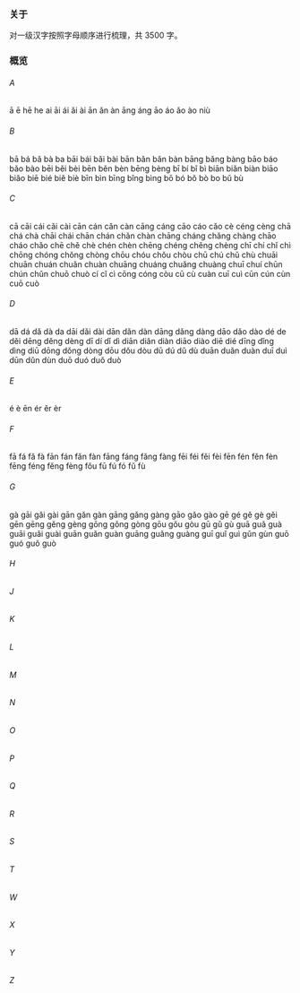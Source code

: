 ### 关于

对一级汉字按照字母顺序进行梳理，共 3500 字。

### 概览

###### A

ā ē hē he ai āi ái ǎi ài ān ǎn àn āng áng āo áo ǎo ào niù

###### B

bā bá bǎ bà ba bāi bái bǎi bài bān bǎn bǎn bàn bāng bǎng bàng bāo báo bǎo bào bēi běi bèi bēn běn bèn bēng bèng bī bí bǐ bì biān biǎn biàn biāo biǎo biē bié biě biè bīn bìn bīng bǐng bìng bō bó bǒ bò bo bǔ bù

###### C

cā cāi cái cǎi cài cān cán cǎn càn cāng cáng cāo cáo cǎo cè céng cèng chā chá chà chāi chái chān chán chǎn chàn chāng cháng chǎng chàng chāo cháo chǎo chē chě chè chén chèn chēng chéng chěng chèng chī chí chǐ chì chōng chóng chǒng chòng chōu chóu chǒu chòu chū chú chǔ chù chuāi chuān chuán chuǎn chuàn chuāng chuáng chuǎng chuàng chuī chuí chūn chún chǔn chuō chuò cí cǐ cì cōng cóng còu cū cù cuàn cuī cuì cūn cún cùn cuō cuò

###### D

dā dá dǎ dà da dāi dǎi dài dān dǎn dàn dāng dǎng dàng dāo dǎo dào dé de děi dēng děng dèng dī dí dǐ dì diān diǎn diàn diāo diào diē dié dīng dǐng dìng diū dōng dǒng dòng dōu dǒu dòu dū dú dǔ dù duān duǎn duàn duī duì dūn dǔn dùn duō duó duǒ duò

###### E

é è ēn ér ěr èr

###### F

fā fá fǎ fà fān fán fǎn fàn fāng fáng fǎng fàng fēi féi fěi fèi fēn fén fěn fèn fēng féng fěng fèng fǒu fū fú fó fǔ fù

###### G

gà gāi gǎi gài gān gǎn gàn gāng gǎng gàng gāo gǎo gào gē gé gě gè gěi gēn gēng gěng gèng gōng gǒng gòng gōu gǒu gòu gū gǔ gù guā guǎ guà guāi guǎi guài guān guǎn guàn guāng guǎng guàng guī guǐ guì gǔn gùn guō guó guǒ guò

###### H

###### J

###### K

###### L

###### M

###### N

###### O

###### P

###### Q

###### R

###### S

###### T

###### W

###### X

###### Y

###### Z
